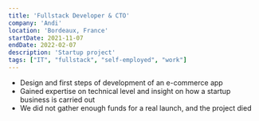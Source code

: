 ```yaml
---
title: 'Fullstack Developer & CTO'
company: 'Andi'
location: 'Bordeaux, France'
startDate: 2021-11-07
endDate: 2022-02-07
description: 'Startup project'
tags: ["IT", "fullstack", "self-employed", "work"]
---
```


- Design and first steps of development of an e-commerce app
- Gained expertise on technical level and insight on how a startup business is carried out
- We did not gather enough funds for a real launch, and the project died
